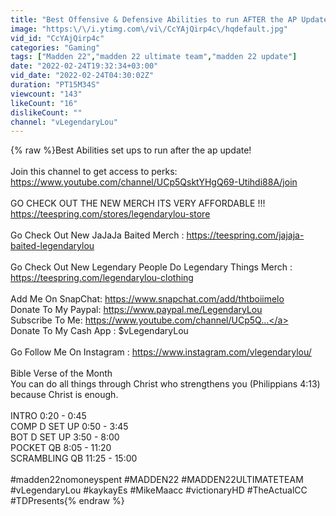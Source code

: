 ```yaml
---
title: "Best Offensive & Defensive Abilities to run AFTER the AP Update | Madden 22 Ultimate Team"
image: "https:\/\/i.ytimg.com\/vi\/CcYAjQirp4c\/hqdefault.jpg"
vid_id: "CcYAjQirp4c"
categories: "Gaming"
tags: ["Madden 22","madden 22 ultimate team","madden 22 update"]
date: "2022-02-24T19:32:34+03:00"
vid_date: "2022-02-24T04:30:02Z"
duration: "PT15M34S"
viewcount: "143"
likeCount: "16"
dislikeCount: ""
channel: "vLegendaryLou"
---
```

{% raw %}Best Abilities set ups to run after the ap update!  <br /><br />Join this channel to get access to perks:<br /><a rel="nofollow" target="blank" href="https://www.youtube.com/channel/UCp5QsktYHgQ69-Utihdi88A/join">https://www.youtube.com/channel/UCp5QsktYHgQ69-Utihdi88A/join</a><br /><br />GO CHECK OUT THE NEW MERCH ITS VERY AFFORDABLE !!! <br /><a rel="nofollow" target="blank" href="https://teespring.com/stores/legendarylou-store">https://teespring.com/stores/legendarylou-store</a><br /><br />Go Check Out New JaJaJa Baited Merch : <a rel="nofollow" target="blank" href="https://teespring.com/jajaja-baited-legendarylou">https://teespring.com/jajaja-baited-legendarylou</a><br /><br />Go Check Out New Legendary People Do Legendary Things Merch : <a rel="nofollow" target="blank" href="https://teespring.com/legendarylou-clothing">https://teespring.com/legendarylou-clothing</a><br /><br />Add Me On SnapChat: <a rel="nofollow" target="blank" href="https://www.snapchat.com/add/thtboiimelo">https://www.snapchat.com/add/thtboiimelo</a><br />Donate To My Paypal: <a rel="nofollow" target="blank" href="https://www.paypal.me/LegendaryLou">https://www.paypal.me/LegendaryLou</a><br />Subscribe To Me: <a rel="nofollow" target="blank" href="https://www.youtube.com/channel/UCp5Q...">https://www.youtube.com/channel/UCp5Q...</a><br />Donate To My Cash App : $vLegendaryLou<br /><br />Go Follow Me On Instagram : <a rel="nofollow" target="blank" href="https://www.instagram.com/vlegendarylou/">https://www.instagram.com/vlegendarylou/</a>  <br /><br />Bible Verse of the Month  <br />You can do all things through Christ who strengthens you (Philippians 4:13) because Christ is enough.<br /><br />INTRO 0:20 - 0:45<br />COMP D SET UP  0:50 - 3:45 <br />BOT D SET UP 3:50 - 8:00<br />POCKET QB 8:05 - 11:20<br />SCRAMBLING QB 11:25 - 15:00<br /><br />#madden22nomoneyspent #MADDEN22 #MADDEN22ULTIMATETEAM #vLegendaryLou #kaykayEs #MikeMaacc #victionaryHD #TheActualCC #TDPresents{% endraw %}
